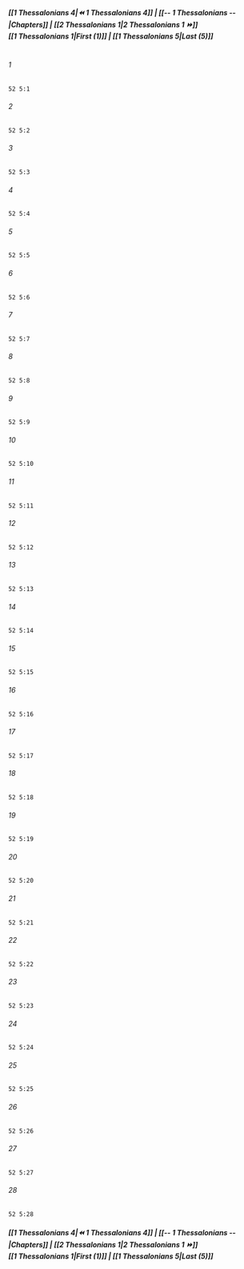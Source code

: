 
##### **[[1 Thessalonians 4|⏪ 1 Thessalonians 4]] | [[-- 1 Thessalonians --|Chapters]] | [[2 Thessalonians 1|2 Thessalonians 1 ⏩]]**<br>**[[1 Thessalonians 1|First (1)]] | [[1 Thessalonians 5|Last (5)]]**<br><br>

###### 1
``` verse
52 5:1
```
###### 2
``` verse
52 5:2
```
###### 3
``` verse
52 5:3
```
###### 4
``` verse
52 5:4
```
###### 5
``` verse
52 5:5
```
###### 6
``` verse
52 5:6
```
###### 7
``` verse
52 5:7
```
###### 8
``` verse
52 5:8
```
###### 9
``` verse
52 5:9
```
###### 10
``` verse
52 5:10
```
###### 11
``` verse
52 5:11
```
###### 12
``` verse
52 5:12
```
###### 13
``` verse
52 5:13
```
###### 14
``` verse
52 5:14
```
###### 15
``` verse
52 5:15
```
###### 16
``` verse
52 5:16
```
###### 17
``` verse
52 5:17
```
###### 18
``` verse
52 5:18
```
###### 19
``` verse
52 5:19
```
###### 20
``` verse
52 5:20
```
###### 21
``` verse
52 5:21
```
###### 22
``` verse
52 5:22
```
###### 23
``` verse
52 5:23
```
###### 24
``` verse
52 5:24
```
###### 25
``` verse
52 5:25
```
###### 26
``` verse
52 5:26
```
###### 27
``` verse
52 5:27
```
###### 28
``` verse
52 5:28
```

##### **[[1 Thessalonians 4|⏪ 1 Thessalonians 4]] | [[-- 1 Thessalonians --|Chapters]] | [[2 Thessalonians 1|2 Thessalonians 1 ⏩]]**<br>**[[1 Thessalonians 1|First (1)]] | [[1 Thessalonians 5|Last (5)]]**
